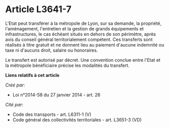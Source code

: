 # Article L3641-7

L'Etat peut transférer à la métropole de Lyon, sur sa demande, la propriété, l'aménagement, l'entretien et la gestion de
grands équipements et infrastructures, le cas échéant situés en dehors de son périmètre, après avis du conseil général
territorialement compétent. Ces transferts sont réalisés à titre gratuit et ne donnent lieu au paiement d'aucune indemnité ou
taxe ni d'aucuns droit, salaire ou honoraires.

Le transfert est autorisé par décret. Une convention conclue entre l'Etat et la métropole bénéficiaire précise les modalités
du transfert.

**Liens relatifs à cet article**

_Créé par_:

  - Loi n°2014-58 du 27 janvier 2014 - art. 26

_Cité par_:

  - Code des transports - art. L6311-1 (V)
  - Code général des collectivités territoriales - art. L3651-3 (VD)
